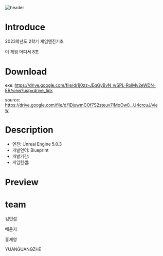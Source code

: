 ![header](https://capsule-render.vercel.app/api?type=Cylinder&color=auto&height=300&section=header&text=ArcticFox%_GEB%8&fontSize=90)

# Introduce
2023학년도 2학기 게임엔진기초 

이 게임 어디서 8조

# Download
exe: https://drive.google.com/file/d/1j0zz-JEqGyBvN_wSPL-RoiMv2eWDN-ER/view?usp=drive_link

source: https://drive.google.com/file/d/1DjuwmCOf7S2zteuv7IMoOw0__U4crcuJ/view


# Description
- 엔진: Unreal Engine 5.0.3
- 개발언어: Blueprint
- 개발기간:
- 게임컨셉:

# Preview

# team
김민섭

배윤지

홍제영

YUANGUANGZHE

